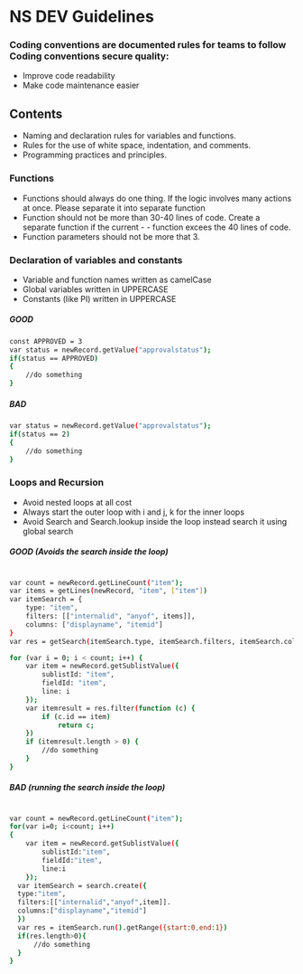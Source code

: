 # NS DEV Guidelines
### Coding conventions are documented rules for teams to follow Coding conventions secure quality:
- Improve code readability
- Make code maintenance easier
## Contents
- Naming and declaration rules for variables and functions.
- Rules for the use of white space, indentation, and comments.
- Programming practices and principles.

### Functions
- Functions should always do one thing. If the logic involves many actions at once. Please separate it into separate function
- Function should not be more than 30-40 lines of code. Create a separate function if the current - - function excees the 40 lines of code.
- Function parameters should not be more that 3.

### Declaration of variables and constants 
- Variable and function names written as camelCase
- Global variables written in UPPERCASE
- Constants (like PI) written in UPPERCASE

##### GOOD 
```sh
const APPROVED = 3
var status = newRecord.getValue("approvalstatus");
if(status == APPROVED)
{
    //do something
}
```
##### BAD
```sh
var status = newRecord.getValue("approvalstatus");
if(status == 2)
{
    //do something
}
```

### Loops and Recursion
- Avoid nested loops at all cost
- Always start the outer loop with i and j, k for the inner loops
- Avoid Search and Search.lookup inside the loop instead search it using global search
##### GOOD (Avoids the search inside the loop)
#
```sh
var count = newRecord.getLineCount("item");
var items = getLines(newRecord, "item", ["item"])
var itemSearch = {
    type: "item",
    filters: [["internalid", "anyof", items]],
    columns: ["displayname", "itemid"]
}
var res = getSearch(itemSearch.type, itemSearch.filters, itemSearch.columns);

for (var i = 0; i < count; i++) {
    var item = newRecord.getSublistValue({
        sublistId: "item",
        fieldId: "item",
        line: i
    });
    var itemresult = res.filter(function (c) {
        if (c.id == item)
            return c;
    })
    if (itemresult.length > 0) {
        //do something
    }
}
```

##### BAD (running the search inside the loop)
#
```sh
var count = newRecord.getLineCount("item");
for(var i=0; i<count; i++)
{
    var item = newRecord.getSublistValue({
        sublistId:"item",
        fieldId:"item",
        line:i
    });
  var itemSearch = search.create({
  type:"item",
  filters:[["internalid","anyof",item]].
  columns:["displayname","itemid"]
  })
  var res = itemSearch.run().getRange({start:0,end:1})
  if(res.length>0){
      //do something
  }
}
```
